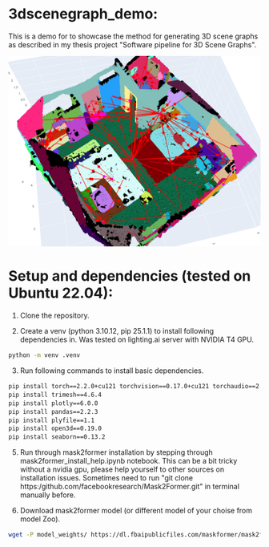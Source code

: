# 3dscenegraph_demo:
This is a demo for to showcase the method for generating 3D scene graphs as described in my thesis project "Software pipeline for 3D Scene Graphs".

![Demo Screenshot](.read_me_images/title.png)

# Setup and dependencies (tested on Ubuntu 22.04):
1. Clone the repository.

2. Create a venv (python 3.10.12, pip 25.1.1) to install following dependencies in. Was tested on lighting.ai server with NVIDIA T4 GPU. 
```bash
python -m venv .venv
```
3. Run following commands to install basic dependencies.
```bash
pip install torch==2.2.0+cu121 torchvision==0.17.0+cu121 torchaudio==2.2.0 --index-url https://download.pytorch.org/whl/cu121
pip install trimesh==4.6.4
pip install plotly==6.0.0
pip install pandas==2.2.3
pip install plyfile==1.1
pip install open3d==0.19.0
pip install seaborn==0.13.2
```
5. Run through mask2former installation by stepping through mask2former_install_help.ipynb notebook. This can be a bit tricky without a nvidia gpu, please help yourself to other sources on installation issues. Sometimes need to run "git clone https:/github.com/facebookresearch/Mask2Former.git" in terminal manually before.

4. Download mask2former model (or different model of your choise from model Zoo).
```bash
wget -P model_weights/ https://dl.fbaipublicfiles.com/maskformer/mask2former/coco/panoptic/maskformer2_swin_large_IN21k_384_bs16_100ep/model_final_f07440.pkl
```

